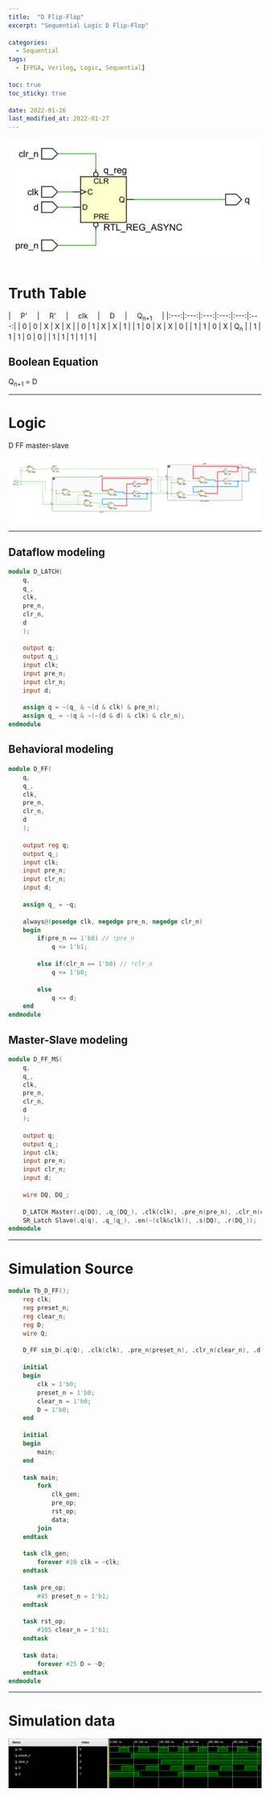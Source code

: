 ```yaml
---
title:  "D Flip-Flop"
excerpt: "Sequential Logic D Flip-Flop"

categories:
  - Sequential
tags:
  - [FPGA, Verilog, Logic, Sequential]

toc: true
toc_sticky: true
 
date: 2022-01-26
last_modified_at: 2022-01-27
---
```


![DFF1](/images/2022-01-26-D_FLIPFLOP/logic3.png)

# Truth Table

| &nbsp; &nbsp; P' &nbsp; &nbsp; | &nbsp; &nbsp; R' &nbsp; &nbsp; | &nbsp; &nbsp; clk &nbsp; &nbsp; | &nbsp; &nbsp; D &nbsp; &nbsp; | &nbsp; &nbsp; Q<sub>n+1</sub> &nbsp; &nbsp; |
|:---:|:---:|:---:|:---:|:---:|:---:|
|  0  |  0  |  X  |  X  |  X  |
|  0  |  1  |  X  |  X  |  1  |
|  1  |  0  |  X  |  X  |  0  |
|  1  |  1  |  0  |  X  |  Q<sub>n</sub>  |
|  1  |  1  |  1  |  0  |  0  |
|  1  |  1  |  1  |  1  |  1  |

## Boolean Equation

Q<sub>n+1</sub> = D

---

# Logic

D FF master-slave

![DFF](/images/2022-01-26-D_FLIPFLOP/logic2.png)

---

## Dataflow modeling

```verilog
module D_LATCH(
    q,
    q_,
    clk,
    pre_n,
    clr_n,
    d
    );
    
    output q;
    output q_;
    input clk;
    input pre_n;
    input clr_n;
    input d;
    
    assign q = ~(q_ & ~(d & clk) & pre_n);
    assign q_ = ~(q & ~(~(d & d) & clk) & clr_n);
endmodule
```

## Behavioral modeling

```verilog
module D_FF(
    q,
    q_,
    clk,
    pre_n,
    clr_n,
    d
    );
	
    output reg q;
    output q_;
    input clk;
    input pre_n;
    input clr_n;
    input d;

    assign q_ = ~q;
    
	always@(posedge clk, negedge pre_n, negedge clr_n)
	begin
		if(pre_n == 1'b0) // !pre_n
			q <= 1'b1;

		else if(clr_n == 1'b0) // !clr_n
			q <= 1'b0;

		else
			q <= d;
	end
endmodule
```

## Master-Slave modeling

```verilog
module D_FF_MS(
    q,
    q_,
    clk,
    pre_n,
    clr_n,
    d
    );
    
    output q;
    output q_;
    input clk;
    input pre_n;
    input clr_n;
    input d;
    
    wire DQ, DQ_;
    
    D_LATCH Master(.q(DQ), .q_(DQ_), .clk(clk), .pre_n(pre_n), .clr_n(clr_n), .d(d));
    SR_Latch Slave(.q(q), .q_(q_), .en(~(clk&clk)), .s(DQ), .r(DQ_));
endmodule
```

---

# Simulation Source

```verilog
module Tb_D_FF();
    reg clk;
    reg preset_n;
    reg clear_n;
    reg D;
    wire Q;
    
    D_FF sim_D(.q(Q), .clk(clk), .pre_n(preset_n), .clr_n(clear_n), .d(D));
    
    initial
    begin
        clk = 1'b0;
        preset_n = 1'b0;
        clear_n = 1'b0;
        D = 1'b0;
    end
    
    initial
    begin
        main;
    end
    
    task main;
        fork
            clk_gen;
            pre_op;
            rst_op;
            data;
        join
    endtask
    
    task clk_gen;
        forever #20 clk = ~clk;
    endtask
    
    task pre_op;
        #45 preset_n = 1'b1;
    endtask
    
    task rst_op;
        #105 clear_n = 1'b1;
    endtask
    
    task data;
        forever #25 D = ~D;
    endtask
endmodule
```
---

# Simulation data

![Tb_DFF](/images/2022-01-26-D_FLIPFLOP/tb.png)
